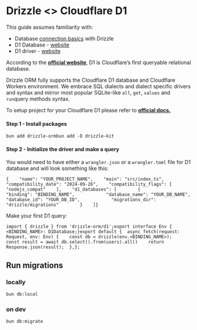 # Drizzle <> Cloudflare D1

This guide assumes familiarity with:

- Database [connection basics](https://orm.drizzle.team/docs/connect-overview) with Drizzle
- D1 Database - [website](https://developers.cloudflare.com/d1/)
- D1 driver - [website](https://developers.cloudflare.com/d1/build-with-d1/d1-client-api/)

According to the **[official website](https://developers.cloudflare.com/d1/)**, D1 is Cloudflare’s first queryable relational database.

Drizzle ORM fully supports the Cloudflare D1 database and Cloudflare Workers environment. We embrace SQL dialects and dialect specific drivers and syntax and mirror most popular SQLite-like `all`, `get`, `values` and `run`query methods syntax.

To setup project for your Cloudflare D1 please refer to **[official docs.](https://developers.cloudflare.com/d1/)**

#### Step 1 - Install packages



```shell
bun add drizzle-ormbun add -D drizzle-kit
```



#### Step 2 - Initialize the driver and make a query

You would need to have either a `wrangler.json` or a `wrangler.toml` file for D1 database and will look something like this:



```
{    "name": "YOUR_PROJECT_NAME",    "main": "src/index.ts",    "compatibility_date": "2024-09-26",    "compatibility_flags": [        "nodejs_compat"    ],    "d1_databases": [        {            "binding": "BINDING_NAME",            "database_name": "YOUR_DB_NAME",            "database_id": "YOUR_DB_ID",            "migrations_dir": "drizzle/migrations"        }    ]}
```



Make your first D1 query:



```
import { drizzle } from 'drizzle-orm/d1';export interface Env {  <BINDING_NAME>: D1Database;}export default {  async fetch(request: Request, env: Env) {    const db = drizzle(env.<BINDING_NAME>);    const result = await db.select().from(users).all()    return Response.json(result);  },};
```


## Run migrations

### locally
```sh
bun db:local
```

### on dev
```sh
bun db:migrate
```